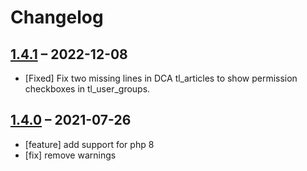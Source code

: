 # Changelog
[//]: <> (
Types of changes
    Added for new Addeds.
    Changed for changes in existing functionality.
    Deprecated for soon-to-be removed Addeds.
    Removed for now removed Addeds.
    Fixed for any bug fixes.
    Security in case of vulnerabilities.
)

## [1.4.1](https://github.com/pdir/contao-theme-helper-bundle/tree/4.x) – 2022-12-08

- [Fixed] Fix two missing lines in DCA tl_articles to show permission checkboxes in tl_user_groups.

## [1.4.0](https://github.com/pdir/contao-theme-helper-bundle/tree/1.4.0) – 2021-07-26

- [feature] add support for php 8
- [fix] remove warnings